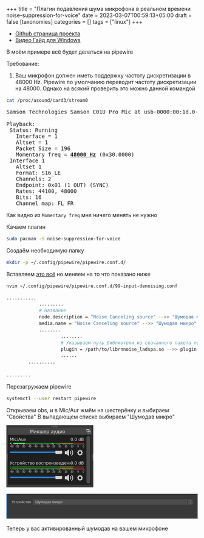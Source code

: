 +++
title = "Плагин подавления шума микрофона в реальном времени noise-suppression-for-voice"
date = 2023-03-07T00:59:13+05:00
draft = false
[taxonomies]
categories = []
tags = ["linux"]
+++

- [Github страница проекта](https://github.com/werman/noise-suppression-for-voice)
- [Видео Гайд для Windows](https://www.youtube.com/watch?v=lrrUXVoNpqg)

В моём примере всё будет делаться на pipewire

Требование:

1. Ваш микрофон должен иметь поддержку частоту дискретизации в 48000 Hz. Pipewire по умолчанию переводит частоту дискретизации на 48000. Однако на всякий проверить это можно данной командой

```bash
cat /proc/asound/card3/stream0
```

<pre>
Samson Technologies Samson C01U Pro Mic at usb-0000:00:1d.0-1.6, full speed : USB Audio

Playback:
 Status: Running
   Interface = 1
   Altset = 1
   Packet Size = 196
   Momentary freq = <u><b>48000 Hz</b></u> (0x30.0000)
 Interface 1
   Altset 1
   Format: S16_LE
   Channels: 2
   Endpoint: 0x01 (1 OUT) (SYNC)
   Rates: 44100, 48000
   Bits: 16
   Channel map: FL FR
</pre>

Как видно из `Momentary freq` мне ничего менять не нужно

Качаем плагин

```bash
sudo pacman -S noise-suppression-for-voice
```

Создаём необходимую папку

```bash
mkdir -p ~/.config/pipewire/pipewire.conf.d/
```

Вставляем [это всё](https://github.com/werman/noise-suppression-for-voice#:~:text=context.modules%20%3D%20%5B%0A%7B%20%20%20name%20%3D%20libpipewire,Source%0A%20%20%20%20%20%20%20%20%20%20%20%20audio.rate%20%3D%2048000%0A%20%20%20%20%20%20%20%20%7D%0A%20%20%20%20%7D%0A%7D%0A%5D) но меняем на то что показано ниже

```bash
nvim ~/.config/pipewire/pipewire.conf.d/99-input-denoising.conf
```

```bash
...........
			.........
			# Название
			node.description = "Noise Canceling source" -->> "Шумодав микро"
			media.name = "Noise Canceling source" -->> "Шумодав микро"
			........
					........
					# Указываем путь библиотеки из скачанного пакета noise-suppression-for-voice
					plugin = /path/to/librnnoise_ladspa.so -->> plugin = /usr/lib/ladspa/librnnoise_ladspa.so
					......
		..........

.........
```

Перезагружаем pipewire

```bash
systemctl --user restart pipewire
```

Открываем obs, и в Mic/Aur жмём на шестерёнку и выбираем "Свойства"
В выпадающем списке выбираем "Шумодав микро"

![image](/images/noise-suppression-for-voice-archlinux/obs.png)

![image](/images/noise-suppression-for-voice-archlinux/obs-noise-suppression-source.png)

Теперь у вас активированный шумодав на вашем микрофоне
